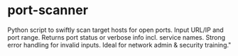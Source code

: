 # port-scanner
Python script to swiftly scan target hosts for open ports. Input URL/IP and port range. Returns port status or verbose info incl. service names. Strong error handling for invalid inputs. Ideal for network admin &amp; security training."
